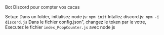 Bot Discord pour compter vos cacas

Setup:
Dans un folder, initialisez node js:
```npm init```
Intallez discord.js:
```npm -i discord.js```
Dans le fichier config.json", changez le token par le votre,
Executez le fichier ```index_PoopCounter.js``` avec node js
